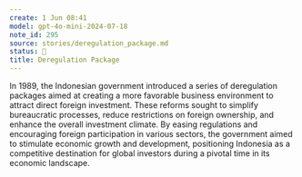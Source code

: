 ```yaml
---
create: 1 Jun 08:41
model: gpt-4o-mini-2024-07-18
note_id: 295
source: stories/deregulation_package.md
status: 🤖
title: Deregulation Package
---
```


In 1989, the Indonesian government introduced a series of deregulation packages aimed at creating a more favorable business environment to attract direct foreign investment. These reforms sought to simplify bureaucratic processes, reduce restrictions on foreign ownership, and enhance the overall investment climate. By easing regulations and encouraging foreign participation in various sectors, the government aimed to stimulate economic growth and development, positioning Indonesia as a competitive destination for global investors during a pivotal time in its economic landscape.